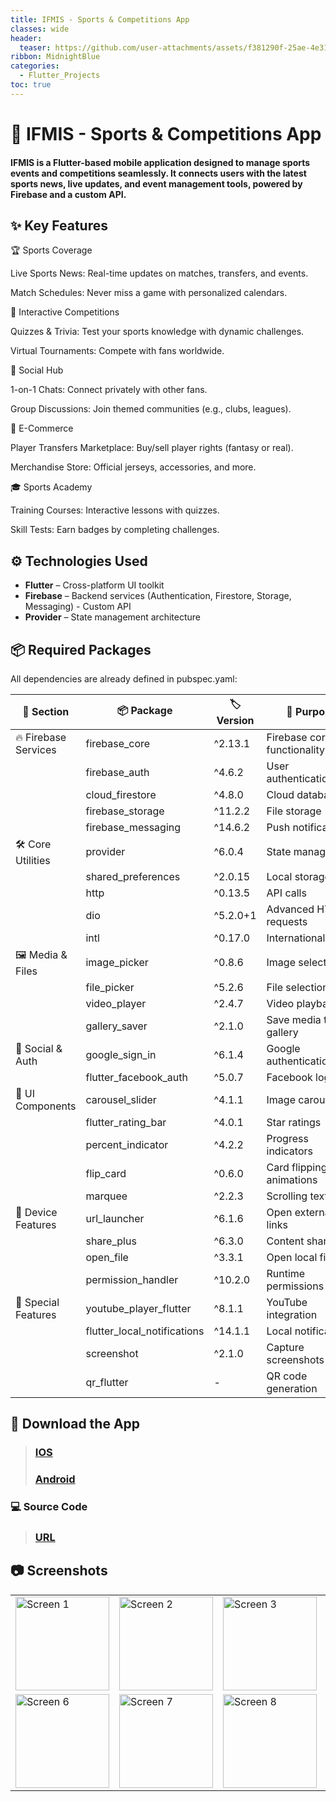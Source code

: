 ```yaml
---
title: IFMIS - Sports & Competitions App
classes: wide
header:
  teaser: https://github.com/user-attachments/assets/f381290f-25ae-4e31-bb73-bb697993fef8
ribbon: MidnightBlue
categories:
  - Flutter_Projects
toc: true
---
```


# 📱 IFMIS - Sports & Competitions App
#### IFMIS is a Flutter-based mobile application designed to manage sports events and competitions seamlessly. It connects users with the latest sports news, live updates, and event management tools, powered by Firebase and a custom API.

## ✨ Key Features

🏆 Sports Coverage

Live Sports News: Real-time updates on matches, transfers, and events.

Match Schedules: Never miss a game with personalized calendars.

🎯 Interactive Competitions

Quizzes & Trivia: Test your sports knowledge with dynamic challenges.

Virtual Tournaments: Compete with fans worldwide.

💬 Social Hub

1-on-1 Chats: Connect privately with other fans.

Group Discussions: Join themed communities (e.g., clubs, leagues).

🛒 E-Commerce

Player Transfers Marketplace: Buy/sell player rights (fantasy or real).

Merchandise Store: Official jerseys, accessories, and more.

🎓 Sports Academy

Training Courses: Interactive lessons with quizzes.

Skill Tests: Earn badges by completing challenges.

## ⚙️ Technologies Used

- **Flutter** – Cross-platform UI toolkit 
- **Firebase** – Backend services (Authentication, Firestore, Storage, Messaging) - Custom API
- **Provider** – State management architecture

## 📦 Required Packages

All dependencies are already defined in pubspec.yaml:

| 📂 Section             | 📦 Package               | 🏷️ Version | 🎯 Purpose                      |
|------------------------|--------------------------|------------|---------------------------------|
| 🔥 Firebase Services   | firebase_core          | ^2.13.1    | Firebase core functionality     |
|                        | firebase_auth          | ^4.6.2     | User authentication             |
|                        | cloud_firestore        | ^4.8.0     | Cloud database                  |
|                        | firebase_storage       | ^11.2.2    | File storage                     |
|                        | firebase_messaging     | ^14.6.2    | Push notifications              |
| 🛠 Core Utilities      | provider               | ^6.0.4     | State management                |
|                        | shared_preferences     | ^2.0.15    | Local storage                   |
|                        | http                   | ^0.13.5    | API calls                       |
|                        | dio                    | ^5.2.0+1   | Advanced HTTP requests          |
|                        | intl                   | ^0.17.0    | Internationalization            |
| 🖼 Media & Files       | image_picker           | ^0.8.6     | Image selection                 |
|                        | file_picker            | ^5.2.6     | File selection                  |
|                        | video_player           | ^2.4.7     | Video playback                  |
|                        | gallery_saver          | ^2.1.0     | Save media to gallery           |
| 🔗 Social & Auth       | google_sign_in         | ^6.1.4     | Google authentication           |
|                        | flutter_facebook_auth  | ^5.0.7     | Facebook login                  |
| 🎨 UI Components       | carousel_slider        | ^4.1.1     | Image carousels                 |
|                        | flutter_rating_bar     | ^4.0.1     | Star ratings                    |
|                        | percent_indicator      | ^4.2.2     | Progress indicators             |
|                        | flip_card              | ^0.6.0     | Card flipping animations        |
|                        | marquee                | ^2.2.3     | Scrolling text                  |
| 📱 Device Features     | url_launcher           | ^6.1.6     | Open external links             |
|                        | share_plus             | ^6.3.0     | Content sharing                 |
|                        | open_file              | ^3.3.1     | Open local files                |
|                        | permission_handler     | ^10.2.0    | Runtime permissions             |
| 🚀 Special Features    | youtube_player_flutter | ^8.1.1     | YouTube integration             |
|                        | flutter_local_notifications | ^14.1.1 | Local notifications             |
|                        | screenshot             | ^2.1.0     | Capture screenshots             |
|                        | qr_flutter             | -          | QR code generation              |

## 📱 Download the App

> ### [IOS](https://apps.apple.com/us/app/ifmis/id1670802361)
> ### [Android](https://play.google.com/store/apps/details?id=dev.ifmis.news)

### 💻 Source Code
> ### [URL](https://github.com/AbdoOo20/IFMIS)

## 📷 Screenshots

<table>
  <tr>
    <td><img src="https://github.com/user-attachments/assets/41099639-f3a9-4694-90f3-814794e2e32b" alt="Screen 1" width="150" /></td>
    <td><img src="https://github.com/user-attachments/assets/81bfd7f5-1051-47d2-9126-5f92acfae510" alt="Screen 2" width="150" /></td>
    <td><img src="https://github.com/user-attachments/assets/214b55ec-37f3-4b8e-a22e-1f77a0ac5fcf" alt="Screen 3" width="150" /></td>
    <td><img src="https://github.com/user-attachments/assets/bb9346b7-ec7d-4149-b651-223aac0abf18" alt="Screen 4" width="150" /></td>
    <td><img src="https://github.com/user-attachments/assets/4a484307-9867-4f52-ba92-52c4e1932e14" alt="Screen 5" width="150" /></td>
  </tr>
  <tr>
    <td><img src="https://github.com/user-attachments/assets/a5018edd-13a7-40d8-869a-e78a0bb09d00" alt="Screen 6" width="150" /></td>
    <td><img src="https://github.com/user-attachments/assets/314092c2-4673-4d70-9714-67a4a9c63f9b" alt="Screen 7" width="150" /></td>
    <td><img src="https://github.com/user-attachments/assets/1adc1986-af27-4ed7-a4e6-3abd50e2566b" alt="Screen 8" width="150" /></td>
    <td><img src="https://github.com/user-attachments/assets/36d988bb-710c-4894-a048-d2e83b771089" alt="Screen 9" width="150" /></td>
    <td><img src="https://github.com/user-attachments/assets/7db246e2-bf5f-494a-bcd0-cd506d62193f" alt="Screen 10" width="150" /></td>
  </tr>
</table>
